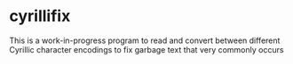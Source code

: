 # cyrillifix
This is a work-in-progress program to read and convert between different Cyrillic character encodings to fix garbage text that very commonly occurs
